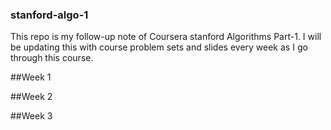 ### stanford-algo-1
This repo is my follow-up note of Coursera stanford Algorithms Part-1. I will be updating this with 
course problem sets and slides every week as I go through this course.

##Week 1


##Week 2


##Week 3
